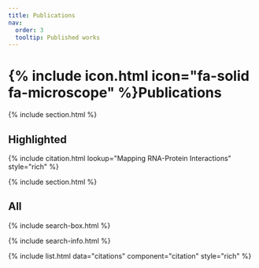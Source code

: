 ```yaml
---
title: Publications
nav:
  order: 3
  tooltip: Published works
---
```


# {% include icon.html icon="fa-solid fa-microscope" %}Publications

{% include section.html %}

## Highlighted

{% include citation.html lookup="Mapping RNA-Protein Interactions" style="rich" %}

{% include section.html %}

## All

{% include search-box.html %}

{% include search-info.html %}

{% include list.html data="citations" component="citation" style="rich" %}

